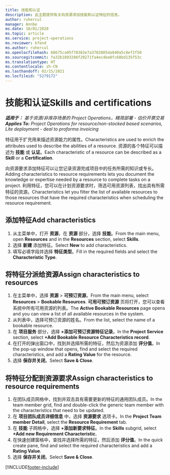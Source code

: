 ```yaml
---
title: 技能和认证
description: 此主题提供有关向资源添加技能和认证特征的信息。
author: ruhercul
manager: Annbe
ms.date: 10/01/2020
ms.topic: article
ms.service: project-operations
ms.reviewer: kfend
ms.author: ruhercul
ms.openlocfilehash: 68675ca95f78382e7a3702805da840a5c8ef2f50
ms.sourcegitcommit: fa32b1893286f20271fa4ec4be8fc68bd135f53c
ms.translationtype: HT
ms.contentlocale: zh-CN
ms.lasthandoff: 02/15/2021
ms.locfileid: "5279172"
---
```

# <a name="skills-and-certifications"></a><span data-ttu-id="3a6a8-103">技能和认证</span><span class="sxs-lookup"><span data-stu-id="3a6a8-103">Skills and certifications</span></span>
<span data-ttu-id="3a6a8-104">_**适用于：** 基于资源/非库存场景的 Project Operations，精简部署 - 估价开票交易_</span><span class="sxs-lookup"><span data-stu-id="3a6a8-104">_**Applies To:** Project Operations for resource/non-stocked based scenarios, Lite deployment - deal to proforma invoicing_</span></span>

<span data-ttu-id="3a6a8-105">特征用于扩充用来描述资源能力的属性。</span><span class="sxs-lookup"><span data-stu-id="3a6a8-105">Characteristics are used to enrich the attributes used to describe the abilities of a resource.</span></span> <span data-ttu-id="3a6a8-106">资源的各个特征可以描述为 **技能** 或 **认证**。</span><span class="sxs-lookup"><span data-stu-id="3a6a8-106">Each characteristic of a resource can be described as a **Skill** or a **Certification**.</span></span>

<span data-ttu-id="3a6a8-107">向资源要求添加特征可以让您记录资源完成项目中的任务所需的知识或专长。</span><span class="sxs-lookup"><span data-stu-id="3a6a8-107">Adding characteristics to resource requirements lets you document the knowledge or expertise needed by a resource to complete tasks on a project.</span></span> <span data-ttu-id="3a6a8-108">利用特征，您可以在计划资源要求时，筛选可用资源列表，找出具有所需特征的资源。</span><span class="sxs-lookup"><span data-stu-id="3a6a8-108">Characteristics let you filter the list of available resources to those resources that have the required characteristics when scheduling the resource requirement.</span></span>

## <a name="add-characteristics"></a><span data-ttu-id="3a6a8-109">添加特征</span><span class="sxs-lookup"><span data-stu-id="3a6a8-109">Add characteristics</span></span>

1. <span data-ttu-id="3a6a8-110">从主菜单中，打开 **资源**，在 **资源** 部分，选择 **技能**。</span><span class="sxs-lookup"><span data-stu-id="3a6a8-110">From the main menu, open **Resources** and in the **Resources** section, select **Skills**.</span></span>
2. <span data-ttu-id="3a6a8-111">选择 **新建** 添加特征。</span><span class="sxs-lookup"><span data-stu-id="3a6a8-111">Select **New** to add characteristics.</span></span>
3. <span data-ttu-id="3a6a8-112">填写必填字段并选择 **特征类型**。</span><span class="sxs-lookup"><span data-stu-id="3a6a8-112">Fill in the required fields and select the **Characteristic Type**.</span></span>

## <a name="assign-characteristics-to-resources"></a><span data-ttu-id="3a6a8-113">将特征分派给资源</span><span class="sxs-lookup"><span data-stu-id="3a6a8-113">Assign characteristics to resources</span></span>

1. <span data-ttu-id="3a6a8-114">在主菜单中，选择 **资源** > **可预订资源**。</span><span class="sxs-lookup"><span data-stu-id="3a6a8-114">From the main menu, select **Resources** > **Bookable Resources**.</span></span> <span data-ttu-id="3a6a8-115">**可用可预订资源** 页将打开，您可以查看系统中所有可用资源的列表。</span><span class="sxs-lookup"><span data-stu-id="3a6a8-115">The **Active Bookable Resources** page opens and you can view a list of all available resources in the system.</span></span>
2. <span data-ttu-id="3a6a8-116">从列表中，选择可预订资源的姓名。</span><span class="sxs-lookup"><span data-stu-id="3a6a8-116">From the list, select the name of a bookable resource.</span></span>
3. <span data-ttu-id="3a6a8-117">在 **项目服务** 部分，选择 **+添加可预订资源特征记录**。</span><span class="sxs-lookup"><span data-stu-id="3a6a8-117">In the **Project Service** section, select **+Add Bookable Resource Characteristics record**.</span></span>
4. <span data-ttu-id="3a6a8-118">在打开的弹出窗口中，找到并选择所需的特征，然后为资源添加 **评分值**。</span><span class="sxs-lookup"><span data-stu-id="3a6a8-118">In the pop-up window that opens, find and select the required characteristics, and add a **Rating Value** for the resource.</span></span>
5. <span data-ttu-id="3a6a8-119">选择 **保存并关闭**。</span><span class="sxs-lookup"><span data-stu-id="3a6a8-119">Select **Save & Close**.</span></span>

## <a name="assign-characteristics-to-resource-requirements"></a><span data-ttu-id="3a6a8-120">将特征分配到资源要求</span><span class="sxs-lookup"><span data-stu-id="3a6a8-120">Assign characteristics to resource requirements</span></span>

1. <span data-ttu-id="3a6a8-121">在团队成员网格中，找到并双击具有需要更新的特征的通用团队成员。</span><span class="sxs-lookup"><span data-stu-id="3a6a8-121">In the team member grid, find and double-click the generic team member with the characteristics that need to be updated.</span></span>
2. <span data-ttu-id="3a6a8-122">在 **项目团队成员详细信息** 中，选择 **资源要求** 选项卡。</span><span class="sxs-lookup"><span data-stu-id="3a6a8-122">In the **Project Team member Detail**, select the **Resource Requirement** tab.</span></span>
3. <span data-ttu-id="3a6a8-123">在 **技能** 子网格中，选择 **+添加新要求特征**。</span><span class="sxs-lookup"><span data-stu-id="3a6a8-123">In the **Skills** subgrid, select **+Add new Requirement Characteristic.**</span></span>
4. <span data-ttu-id="3a6a8-124">在快速创建窗格中，查找并选择所需的特征，然后添加 **评分值**。</span><span class="sxs-lookup"><span data-stu-id="3a6a8-124">In the quick create pane, find and select the required characteristics and add a **Rating Value**.</span></span>
5. <span data-ttu-id="3a6a8-125">选择 **保存并关闭**。</span><span class="sxs-lookup"><span data-stu-id="3a6a8-125">Select **Save & Close**.</span></span>

[!INCLUDE[footer-include](../includes/footer-banner.md)]
